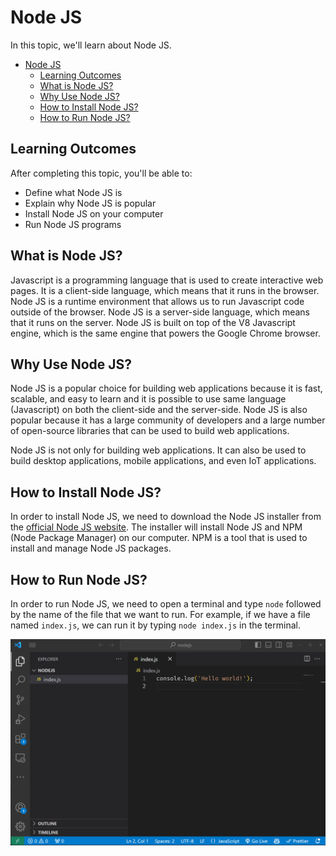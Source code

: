 # Node JS

In this topic, we'll learn about Node JS.

- [Node JS](#node-js)
  - [Learning Outcomes](#learning-outcomes)
  - [What is Node JS?](#what-is-node-js)
  - [Why Use Node JS?](#why-use-node-js)
  - [How to Install Node JS?](#how-to-install-node-js)
  - [How to Run Node JS?](#how-to-run-node-js)

## Learning Outcomes

After completing this topic, you'll be able to:
- Define what Node JS is
- Explain why Node JS is popular
- Install Node JS on your computer
- Run Node JS programs

## What is Node JS?

Javascript is a programming language that is used to create interactive web pages. It is a client-side language, which means that it runs in the browser. Node JS is a runtime environment that allows us to run Javascript code outside of the browser. Node JS is a server-side language, which means that it runs on the server. Node JS is built on top of the V8 Javascript engine, which is the same engine that powers the Google Chrome browser.

## Why Use Node JS?

Node JS is a popular choice for building web applications because it is fast, scalable, and easy to learn and it is possible to use same language (Javascript) on both the client-side and the server-side. Node JS is also popular because it has a large community of developers and a large number of open-source libraries that can be used to build web applications.

Node JS is not only for building web applications. It can also be used to build desktop applications, mobile applications, and even IoT applications.

## How to Install Node JS?

In order to install Node JS, we need to download the Node JS installer from the [official Node JS website](https://nodejs.org/en/download). The installer will install Node JS and NPM (Node Package Manager) on our computer. NPM is a tool that is used to install and manage Node JS packages.

## How to Run Node JS?

In order to run Node JS, we need to open a terminal and type `node` followed by the name of the file that we want to run. For example, if we have a file named `index.js`, we can run it by typing `node index.js` in the terminal.

![Running Node](RunningNode.gif)